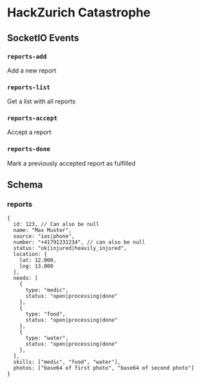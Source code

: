 # HackZurich Catastrophe

## SocketIO Events
### ```reports-add```
Add a new report

### ```reports-list```
Get a list with all reports

### ```reports-accept```
Accept a report

### ```reports-done```
Mark a previously accepted report as fulfilled


## Schema
### reports
```
{
  id: 123, // Can also be null
  name: "Max Muster",
  source: "ios|phone",
  number: "+41791231234", // can also be null
  status: "ok|injured|heavily_injured",
  location: {
    lat: 12.000,
    lng: 13.000
  },
  needs: [
    {
      type: "medic",
      status: "open|processing|done"
    },
    {
      type: "food",
      status: "open|processing|done"
    },
    {
      type: "water",
      status: "open|processing|done"
    },
  ],
  skills: ["medic", "food", "water"],
  photos: ["base64 of first photo", "base64 of second photo"]
}
```

